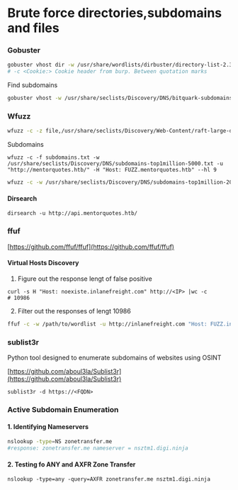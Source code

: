 # Brute force directories,subdomains and files

### Gobuster

```bash
gobuster vhost dir -w /usr/share/wordlists/dirbuster/directory-list-2.3-medium.txt -t 50 -u http://soccer.htb
# -c <Cookie:> Cookie header from burp. Between quotation marks
```

Find subdomains

```bash
gobuster vhost -w /usr/share/seclists/Discovery/DNS/bitquark-subdomains-top100000.txt -t 60 -u shoppy.htb
```

### Wfuzz

```bash
wfuzz -c -z file,/usr/share/seclists/Discovery/Web-Content/raft-large-directories.txt --hc 404 "http://shoppy.htb/FUZZ/"
```

Subdomains

```
wfuzz -c -f subdomains.txt -w /usr/share/seclists/Discovery/DNS/subdomains-top1million-5000.txt -u "http://mentorquotes.htb/" -H "Host: FUZZ.mentorquotes.htb" --hl 9
```

```bash
wfuzz -c -w /usr/share/seclists/Discovery/DNS/subdomains-top1million-20000.txt --hc 400,404,403,301 -H "Host: FUZZ.shoppy.htb" -u http://shoppy.htb -t 100
```

#### Dirsearch

```
dirsearch -u http://api.mentorquotes.htb/
```

### ffuf

[https://github.com/ffuf/ffuf](https://github.com/ffuf/ffuf)

#### Virtual Hosts Discovery

1. Figure out the response lengt of false positive

```
curl -s H "Host: noexiste.inlanefreight.com" http://<IP> |wc -c
# 10986
```

2. Filter out the responses of lengt 10986

```bash
ffuf -c -w /path/to/wordlist -u http://inlanefreight.com "Host: FUZZ.inlanefreight.com" -fs 10986
```

### sublist3r

Python tool designed to enumerate subdomains of websites using OSINT

[https://github.com/aboul3la/Sublist3r](https://github.com/aboul3la/Sublist3r)

```
sublist3r -d https://<FQDN>
```

### Active Subdomain Enumeration

#### 1. Identifying Nameservers

```bash
nslookup -type=NS zonetransfer.me
#response: zonetransfer.me nameserver = nsztm1.digi.ninja
```

#### 2. Testing fo ANY and AXFR Zone Transfer

```
nslookup -type=any -query=AXFR zonetransfer.me nsztm1.digi.ninja
```

